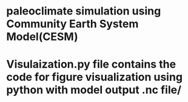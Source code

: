 # paleoclimate simulation using Community Earth System Model(CESM)
# Visulaization.py file contains the code for figure visualization using python with model output .nc file/
